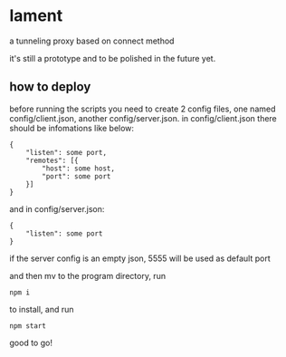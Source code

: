 # lament
a tunneling proxy based on connect method

it's still a prototype and to be polished in the future yet.

## how to deploy
before running the scripts you need to create 2 config files, one named
config/client.json, another config/server.json.
in config/client.json there should be infomations like below:

    {
        "listen": some port,
        "remotes": [{
            "host": some host,
            "port": some port
        }]
    }

and in config/server.json:

    {
        "listen": some port
    }

if the server config is an empty json, 5555 will be used as default port

and then mv to the program directory, run

    npm i

to install, and run

    npm start

good to go!
